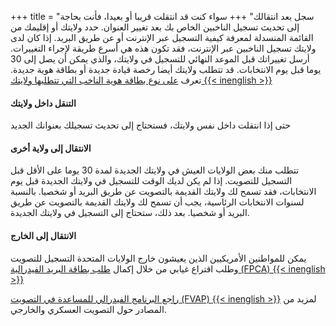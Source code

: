 +++
title = "سجل بعد انتقالك"
+++
سواء كنت قد انتقلت قريبا أو بعيدا، فأنت بحاجة إلى تحديث تسجيل الناخبين الخاص بك بعد تغيير العنوان. حدد ولايتك أو إقليمك من القائمة المنسدلة لمعرفة كيفية التسجيل عبر الإنترنت أو عن طريق البريد. إذا كان لدى ولايتك تسجيل الناخبين عبر الإنترنت، فقد تكون هذه هي أسرع طريقة لإجراء التغييرات. أرسل تغييراتك قبل الموعد النهائي للتسجيل في ولايتك، والذي يمكن أن يصل إلى 30 يوما قبل يوم الانتخابات. قد تتطلب ولايتك أيضا رخصة قيادة جديدة أو بطاقة هوية جديدة. تعرف [على نوع بطاقة هوية الناخب التي تتطلبها ولايتك {{< inenglish >}}](https://www.ncsl.org/research/elections-and-campaigns/voter-id.aspx#Laws%20in%20Effect)

#### التنقل داخل ولايتك

حتى إذا انتقلت داخل نفس ولايتك، فستحتاج إلى تحديث تسجيلك بعنوانك الجديد

#### الانتقال إلى ولاية أخرى

تتطلب منك بعض الولايات العيش في ولايتك الجديدة لمدة 30 يوما على الأقل قبل التسجيل للتصويت. إذا لم يكن لديك الوقت للتسجيل في ولايتك الجديدة قبل يوم الانتخابات، فقد تسمح لك ولايتك القديمة بالتصويت عن طريق البريد أو شخصيا. بالنسبة لسنوات الانتخابات الرئاسية، يجب أن تسمح لك ولايتك القديمة بالتصويت عن طريق البريد أو شخصيا. بعد ذلك، ستحتاج إلى التسجيل في ولايتك الجديدة.

#### الانتقال إلى الخارج

يمكن للمواطنين الأمريكيين الذين يعيشون خارج الولايات المتحدة التسجيل للتصويت وطلب اقتراع غيابي من خلال إكمال [طلب بطاقة البريد الفيدرالية (FPCA) {{< inenglish >}}](https://www.fvap.gov/eo/overview/materials/forms)

[راجع البرنامج الفيدرالي للمساعدة في التصويت (FVAP) {{< inenglish >}}](https://www.fvap.gov/) لمزيد من المصادر حول التصويت العسكري والخارجي.
